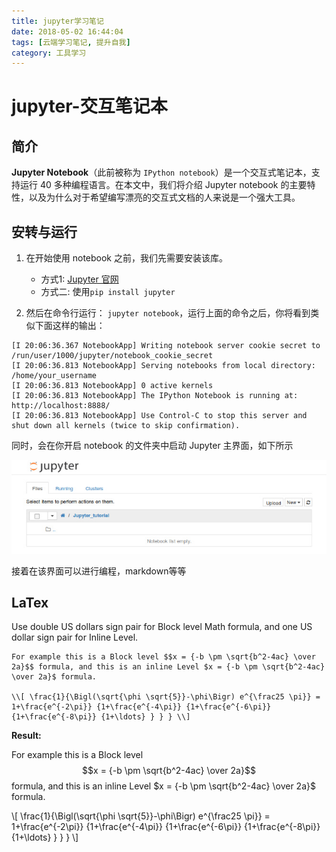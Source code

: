 ```yaml
---
title: jupyter学习笔记
date: 2018-05-02 16:44:04
tags: [云端学习笔记, 提升自我]
category: 工具学习
---
```

# jupyter-交互笔记本
<!--more-->
## 简介
**Jupyter Notebook**（此前被称为 `IPython notebook`）是一个交互式笔记本，支持运行 40 多种编程语言。在本文中，我们将介绍 Jupyter notebook 的主要特性，以及为什么对于希望编写漂亮的交互式文档的人来说是一个强大工具。

<!--more-->

## 安转与运行
1. 在开始使用 notebook 之前，我们先需要安装该库。
    - 方式1: [Jupyter 官网](https://jupyter.readthedocs.org/en/latest/install.html)
    - 方式二: 使用`pip install jupyter`

2. 然后在命令行运行： `jupyter notebook`，运行上面的命令之后，你将看到类似下面这样的输出：

```
[I 20:06:36.367 NotebookApp] Writing notebook server cookie secret to /run/user/1000/jupyter/notebook_cookie_secret
[I 20:06:36.813 NotebookApp] Serving notebooks from local directory: /home/your_username
[I 20:06:36.813 NotebookApp] 0 active kernels
[I 20:06:36.813 NotebookApp] The IPython Notebook is running at: http://localhost:8888/
[I 20:06:36.813 NotebookApp] Use Control-C to stop this server and shut down all kernels (twice to skip confirmation).
```

同时，会在你开启 notebook 的文件夹中启动 Jupyter 主界面，如下所示

![](./jupyter学习笔记/jupyterStart.jpg)

接着在该界面可以进行编程，markdown等等

## LaTex

Use double US dollars sign pair for Block level Math formula, and one US dollar sign pair for Inline Level.

```
For example this is a Block level $$x = {-b \pm \sqrt{b^2-4ac} \over 2a}$$ formula, and this is an inline Level $x = {-b \pm \sqrt{b^2-4ac} \over 2a}$ formula.

\\[ \frac{1}{\Bigl(\sqrt{\phi \sqrt{5}}-\phi\Bigr) e^{\frac25 \pi}} =
1+\frac{e^{-2\pi}} {1+\frac{e^{-4\pi}} {1+\frac{e^{-6\pi}}
{1+\frac{e^{-8\pi}} {1+\ldots} } } } \\]

```

**Result:**

For example this is a Block level $$x = {-b \pm \sqrt{b^2-4ac} \over 2a}$$ formula, and this is an inline Level $x = {-b \pm \sqrt{b^2-4ac} \over 2a}$ formula.

\\[ \frac{1}{\Bigl(\sqrt{\phi \sqrt{5}}-\phi\Bigr) e^{\frac25 \pi}} =
1+\frac{e^{-2\pi}} {1+\frac{e^{-4\pi}} {1+\frac{e^{-6\pi}}
{1+\frac{e^{-8\pi}} {1+\ldots} } } } \\]


